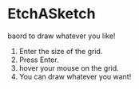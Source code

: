 # EtchASketch
baord to draw whatever you like!

1) Enter the size of the grid.
2) Press Enter.
3) hover your mouse on the grid.
4) You can draw whatever you want!
